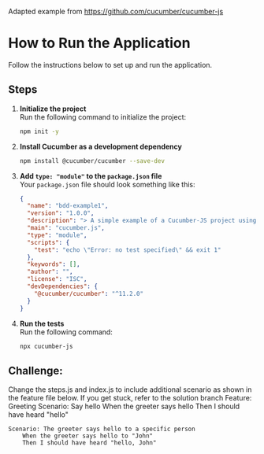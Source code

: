 Adapted example from https://github.com/cucumber/cucumber-js

# How to Run the Application

Follow the instructions below to set up and run the application.

## Steps 

1. **Initialize the project**  
   Run the following command to initialize the project:  
   ```bash
   npm init -y
   ```

2. **Install Cucumber as a development dependency**  
   ```bash
   npm install @cucumber/cucumber --save-dev
   ```

3. **Add `type: "module"` to the `package.json` file**  
   Your `package.json` file should look something like this:  
   ```json
   {
     "name": "bdd-example1",
     "version": "1.0.0",
     "description": "> A simple example of a Cucumber-JS project using ESM",
     "main": "cucumber.js",
     "type": "module",
     "scripts": {
       "test": "echo \"Error: no test specified\" && exit 1"
     },
     "keywords": [],
     "author": "",
     "license": "ISC",
     "devDependencies": {
       "@cucumber/cucumber": "^11.2.0"
     }
   }
   ```
4. **Run the tests**  
   Run the following command:  
   ```bash
   npx cucumber-js

## Challenge:
Change the steps.js and index.js to include additional scenario as shown in the feature file below. If you get stuck, refer to the solution branch
Feature: Greeting
	Scenario: Say hello
		When the greeter says hello
		Then I should have heard "hello"

	Scenario: The greeter says hello to a specific person
		When the greeter says hello to "John"
		Then I should have heard "hello, John"


